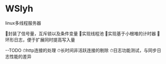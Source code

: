 # WSlyh
linux多线程服务器

📁封装了信号量，互斥锁以及条件变量
📁实现线程池
📁实现基于小根堆的计时器
📁环形日志，便于扩展同时提高写入量

--TODO
⏱http连接的处理
⏱长时间非活跃连接的剔除
⏱日志功能测试，与同步日志性能的差异
